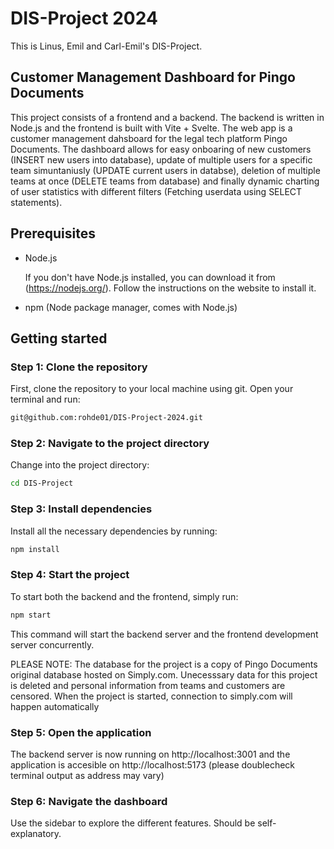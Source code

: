 # DIS-Project 2024 
This is Linus, Emil and Carl-Emil's DIS-Project.

## Customer Management Dashboard for Pingo Documents

This project consists of a frontend and a backend. The backend is written in Node.js and the frontend is built with Vite + Svelte. The web app is a customer management dahsboard for the legal tech platform Pingo Documents. The dashboard allows for easy onboaring of new customers (INSERT new users into database), update of multiple users for a specific team simuntaniusly (UPDATE current users in databse), deletion of multiple teams at once (DELETE teams from database) and finally dynamic charting of user statistics with different filters (Fetching userdata using SELECT statements). 

## Prerequisites

- Node.js

  If you don't have Node.js installed, you can download it from (https://nodejs.org/). Follow the instructions on the website to install it.

- npm (Node package manager, comes with Node.js)

## Getting started

### Step 1: Clone the repository 

First, clone the repository to your local machine using git. Open your terminal and run:

```bash
git@github.com:rohde01/DIS-Project-2024.git
```

### Step 2: Navigate to the project directory

Change into the project directory:

```bash
cd DIS-Project
```

### Step 3: Install dependencies 

Install all the necessary dependencies by running:

```bash
npm install
```

### Step 4: Start the project 

To start both the backend and the frontend, simply run:

```bash
npm start
```

This command will start the backend server and the frontend development server concurrently.

PLEASE NOTE: The database for the project is a copy of Pingo Documents original database hosted on Simply.com. Unecesssary data for this project is deleted and personal information from teams and customers are censored. When the project is started, connection to simply.com will happen automatically  

### Step 5: Open the application

The backend server is now running on http://localhost:3001 and the application is accesible on http://localhost:5173 (please doublecheck terminal output as address may vary)

### Step 6: Navigate the dashboard

Use the sidebar to explore the different features. Should be self-explanatory. 
